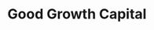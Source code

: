---
layout: firm_page
title: "Good Growth Capital"
id: "goodgrowthvc.com"
permalink: "/goodgrowthcapitalgoodgrowthvc.com/"
website: "https://www.goodgrowthvc.com"
offices: "Charleston (United States), Boston (United States)"
investment_stages: "Seed, Series A, Series B, Series C"
portfolio_companies: "AOA Diagnostics, AdipoPharma, Aluna, Angiocrine Bioscience, Aralez Bio, Ateios, Avisi, Base Operations, Blue Ocean Gear, Bone Health, Boston Materials, Bounce Imaging, Cambridge Terahertz, Coagulo Medical Technologies, Coaptech, Coral Innovations, Databento, Dynepic, Eden GeoPower, Encora Therapeutics, Fermata, Fisherman, Fluree, Form Energy, Found Energy, GoPower EV, Hoofprint Biome, IRYS, Interloop, Lemurian Labs, Leuko, Liminal, Lindy Biosciences, Nala Membranes, NextPower360, Obsidio, OrbitFab, Piction Health, Pienso, Pleural Dynamics, Radia, Radical Plastics, Reflection Analytics, Republic, ReviveMed, Rheos, Robigo, Skyhawk Therapeutics, Spectrohm, Spiro Robotics, SwiftSolar, Tevard Biosciences, The New Primal, Thiozen, Trillbit, Unison, VenoStent, X-Cor Therapeutics"
portfolio_link: "https://www.goodgrowthvc.com/portfolio"
investment_markets: "Life Sciences, Data Sciences, GreenTech, Medical Devices, Therapeutics, Diagnostics, SaaS, Clean Energy & Efficiency, Battery Tech, Renewables, Advanced Materials, Chemistry & Physics, Consumer"
founded_year: "2015"
description: "Good Growth Capital is an early-stage venture capital firm investing in transformative science and technology. They excel at identifying hidden potential in early-stage tech and provide mentoring to founders. Their investments focus on impact sectors as defined by the UN Sustainable Development Goals."
linkedin: "https://www.linkedin.com/company/goodgrowthcapital"
twitter: ""
instagram: ""
team_page: "https://www.goodgrowthvc.com/team-ggc"
investor_type: "Venture Capital"
crunchbase: "https://www.crunchbase.com/organization/good-growth-capital"
pitchbook: "https://pitchbook.com/profiles/investor/167096-89"

# SEO Optimization
meta_title: "Good Growth Capital - VC Firm - projectstartups.com"
meta_description: "Good Growth Capital, Good Growth Capital is an early-stage venture capital firm investing in transformative science and technology. They excel at identifying hidden potent..."
meta_keywords: "Good Growth Capital, Life Sciences, Data Sciences, GreenTech, Medical Devices, Therapeutics, Diagnostics, SaaS, Clean Energy & Efficiency, Battery Tech, Renewables, Advanced Materials, Chemistry & Physics, Consumer, VC firm, venture capital, startup investor, projectstartups.com"
canonical_url: "https://vc.projectstartups.com/goodgrowthcapitalgoodgrowthvc.com/"
---